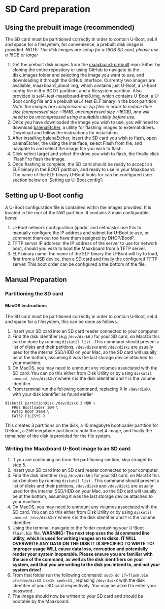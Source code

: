 # SD Card preparation
## Using the prebuilt image (recommended)
The SD card must be partitioned correctly in order to contain U-Boot, seL4 and space for a filesystem, for convenience, a prebuilt disk image is provided.
_NOTE: The disk images are setup for a 16GB SD card, please use a 16GB or larger_

1. Get the prebuilt disk images from the [maaxboard-prebuilt](https://github.com/sel4devkit/maaxboard-prebuilt) repo. Either by cloning the entire repository or using GitHub to navigate to
the disk_images folder and selecting the image you want to use, and downloading it through the GitHub interface. Currently two images are available, maaxboard_uboot.img, which contains just U-Boot, a U-Boot config file in the BOOT partition,  and a filesystem partition. Also provided is sel4-test-maaxboard-imx8.img, which contains U-Boot, a U-Boot config file and a prebuilt seL4 test ELF binary in the boot partition. _Note: the images are compressed as zip files in order to reduce their size (compressed size ~15MB, uncompressed size ~16GB), and will need to be uncompressed using a suitable utility before use._
2. Once you have downloaded the image you wish to use, you will need to download [balenaEtcher](https://www.balena.io/etcher/), a utility for flashing images to external drives. Download and follow the instructions for installation.
3. After installing balenaEtcher, insert the SD card you wish to flash, open balenaEtcher, the using the interface, select Flash from file, and navigate to and select the image file you wish to flash.
4. Click select target and select the drive you wish to flash, the finally click ‘Flash!’ to flash the image.
5. Once flashing is complete, the SD card should be ready to accept an ELF binary in the BOOT partition, and ready to use in your Maaxboard. The name of the ELF binary U-Boot looks for can be configured (see section below on ‘Setting up U-Boot config’)

## Setting up U-Boot config
A U-Boot configuration file is contained within the images provided. It is located in the root of the  `BOOT`  partition. It contains 3 main configurable items:
1. U-Boot network configuration (ipaddr and netmask): use this to manually configure the IP address and subnet for U-Boot to use, or comment them out too have them assigned by DHCP/BootP.
2. TFTP server IP address: the IP address of the server to use for network boot, should you wish to boot the Maaxboard from a TFTP server.
3. ELF binary name: the name of the ELF binary the U-Boot will try to load, first from a USB device, then a SD card and finally the configured TFTP server. This boot order can be configured a the bottom of the file.  

## Manual Preparation
### Partitioning the SD card
#### MacOS Instructions
The SD card must be partitioned correctly in order to contain U-Boot, seL4 and space for a filesystem, this can be done as follows.
1. Insert your SD card into an SD card reader connected to your computer.
2. Find the disk identifier (e.g  `/dev/disk6` ) for your SD card, on MacOS this can be done by running `diskutil list` . This command should present a list of disks and their petitions, `/dev/disk0`  and  `/dev/disk1`  are usually used for the internal SSD/HDD on your Mac, so the SD card will usually be at the bottom, assuming it was the last storage device attached to your machine.
3. On MacOS, you may need to unmount any volumes associated with the SD card. You can do this either from Disk Utility or by using `diskutil unmount /dev/diskXsY` where `X` is the disk identifier and `Y` is the volume identifier.
4. From terminal run the following command, replacing X in `/dev/diskX` with your disk identifier as found earlier
```
diskutil partitionDisk /dev/diskX 3 MBR \
   FREE Bootloader 10M \
   FAT32 BOOT 256M \
   FAT32 FILESYS R

```
This creates 3 partitions on the disk, a 10 megabyte bootloader partition for U-Boot, a 256 megabyte partition to hold the seL4 image, and finally the remainder of the disk is provided for the file system.

### Writing the Maaxboard U-Boot image to an SD card.
1. If you are continuing on from the partitioning section, skip straight to step 5.
2. Insert your SD card into an SD card reader connected to your computer.
3. Find the disk identifier (e.g  `/dev/disk6` ) for your SD card, on MacOS this can be done by running `diskutil list` . This command should present a list of disks and their petitions, `/dev/disk0`  and  `/dev/disk1`  are usually used for the internal SSD/HDD on your Mac, so the SD card will usually be at the bottom, assuming it was the last storage device attached to your machine.
4. On MacOS, you may need to unmount any volumes associated with the SD card. You can do this either from Disk Utility or by using `diskutil unmount /dev/diskXsY` where `X` is the disk identifier and `Y` is the volume identifier.
5. Using the terminal, navigate to the folder containing your U-Boot  `flash.bin`  file.
**WARNING: The next step uses the `dd` command line utility, which is used for writing images on to disks. IT WILL OVERWRITE ANY DATA ON THE DISK IT IS SPECIFIED TO WIRTE TO! Improper usage WILL cause data loss, corruption and potentially render your system inoperable. Please ensure you are familiar with the use of the command, as well as the disk identifiers on your system, and that you are writing to the disk you intend to, and not your system drive!**
6. From that folder run the following command: `sudo dd if=flash.bin of=/dev/diskX bs=1k seek=33` , replacing `/dev/diskX` with the disk identifier of your SD card respectively. You may be asked to enter your password.
7. The image should now be written to your SD card and should be bootable by the Maaxboard.